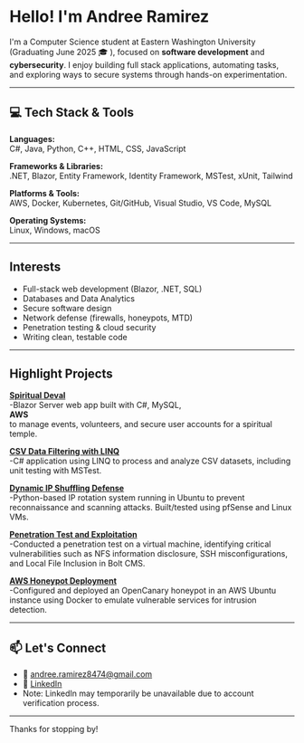 # Hello! I'm Andree Ramirez

I'm a Computer Science student at Eastern Washington University (Graduating June 2025 🎓 ), focused on **software development** and **cybersecurity**. I enjoy building full stack applications, automating tasks, and exploring ways to secure systems through hands-on experimentation.

---

## 💻 Tech Stack & Tools

**Languages:**  
C#, Java, Python, C++, HTML, CSS, JavaScript

**Frameworks & Libraries:**  
.NET, Blazor, Entity Framework, Identity Framework, MSTest, xUnit, Tailwind 

**Platforms & Tools:**  
AWS, Docker, Kubernetes, Git/GitHub, Visual Studio, VS Code, MySQL  

**Operating Systems:**  
Linux, Windows, macOS

---

## Interests

- Full-stack web development (Blazor, .NET, SQL)
- Databases and Data Analytics
- Secure software design
- Network defense (firewalls, honeypots, MTD)
- Penetration testing & cloud security
- Writing clean, testable code

---

## Highlight Projects

**[Spiritual Deval](https://github.com/Sanmeet-EWU/cscd-488-490-project-spiritual-deval)**  
-Blazor Server web app built with C#, MySQL,  
**AWS**  
to manage events, volunteers, and secure user accounts for a spiritual temple.

**[CSV Data Filtering with LINQ](https://github.com/Aramirez61/EWU-CSCD371-2024-Winter/tree/LINQ_DATA_FILTERING)**  
-C# application using LINQ to process and analyze CSV datasets, including unit testing with MSTest.

**[Dynamic IP Shuffling Defense](https://drive.google.com/file/d/12Uwjm2qxqHEAN82_29VmoJU0ZBP2bNEu/view)**  
-Python-based IP rotation system running in Ubuntu to prevent reconnaissance and scanning attacks. Built/tested using pfSense and Linux VMs.

**[Penetration Test and Exploitation](https://drive.google.com/file/d/1AXwRPOQWVj0ax8p2aFxKuNUd1mWmR3cs/view?usp=sharing**)**  
-Conducted a penetration test on a virtual machine, identifying critical vulnerabilities such as NFS information disclosure, SSH misconfigurations, and Local File Inclusion in Bolt CMS. 

**[AWS Honeypot Deployment](https://drive.google.com/file/d/1t8kPwWOruTE3tBG9jbGhvw2HLHvB_Jdw/view?usp=sharing)**  
-Configured and deployed an OpenCanary honeypot in an AWS Ubuntu instance using Docker to emulate vulnerable services for intrusion detection.


---

## 📫 Let's Connect

- 📧 andree.ramirez8474@gmail.com  
- 🔗 [LinkedIn](https://linkedin.com/in/andree-ramirez61)
- Note: LinkedIn may temporarily be unavailable due to account verification process.

---

Thanks for stopping by!
